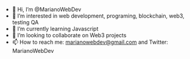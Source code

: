 - 👋 Hi, I’m @MarianoWebDev 
- 👀 I’m interested in web development, programing, blockchain, web3, testing QA
- 🌱 I’m currently learning Javascript
- 💞️ I’m looking to collaborate on Web3 projects
- 📫 How to reach me: marianowebdev@gmail.com and Twitter: MarianoWebDev

<!---
MarianoWebDev/MarianoWebDev is a ✨ special ✨ repository because its `README.md` (this file) appears on your GitHub profile.
You can click the Preview link to take a look at your changes.
--->
